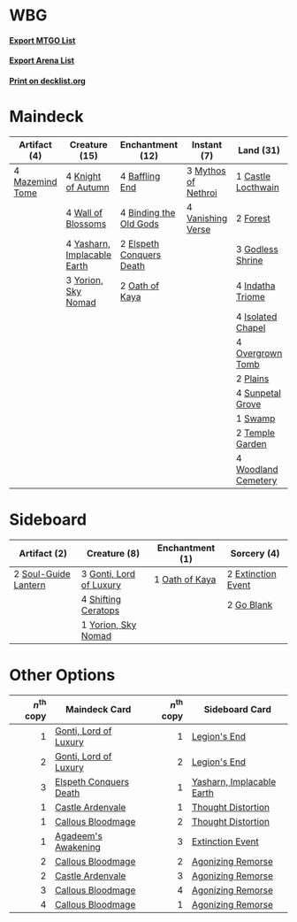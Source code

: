 # WBG

#### [Export MTGO List](../collection/WBG/WBG.txt)
#### [Export Arena List](../collection/WBG/WBG_arena.txt)
#### [Print on decklist.org](http://decklist.org/?deckmain=4%09Baffling%20End%0A4%09Binding%20the%20Old%20Gods%0A1%09Castle%20Locthwain%0A1%09Darkbore%20Pathway%0A2%09Elspeth%20Conquers%20Death%0A4%09Emeria's%20Call%0A2%09Forest%0A3%09Godless%20Shrine%0A4%09Indatha%20Triome%0A4%09Isolated%20Chapel%0A2%09Kaya,%20Orzhov%20Usurper%0A4%09Knight%20of%20Autumn%0A4%09Mazemind%20Tome%0A3%09Mythos%20of%20Nethroi%0A2%09Oath%20of%20Kaya%0A4%09Overgrown%20Tomb%0A2%09Plains%0A4%09Sunpetal%20Grove%0A1%09Swamp%0A2%09Temple%20Garden%0A4%09Thoughtseize%0A4%09Vanishing%20Verse%0A4%09Wall%20of%20Blossoms%0A4%09Woodland%20Cemetery%0A4%09Yasharn,%20Implacable%20Earth%0A3%09Yorion,%20Sky%20Nomad&deckside=2%09Extinction%20Event%0A2%09Go%20Blank%0A3%09Gonti,%20Lord%20of%20Luxury%0A1%09Oath%20of%20Kaya%0A4%09Shifting%20Ceratops%0A2%09Soul-Guide%20Lantern%0A1%09Yorion,%20Sky%20Nomad)
# Maindeck

|                                       Artifact (4)                                       |                                            Creature (15)                                             |                                         Enchantment (12)                                          |                                         Instant (7)                                          |                                          Land (31)                                           |                                        Planeswalker (2)                                         |                                       Sorcery (8)                                        |   Unknown (1)    |
|------------------------------------------------------------------------------------------|------------------------------------------------------------------------------------------------------|---------------------------------------------------------------------------------------------------|----------------------------------------------------------------------------------------------|----------------------------------------------------------------------------------------------|-------------------------------------------------------------------------------------------------|------------------------------------------------------------------------------------------|------------------|
|4 [Mazemind Tome](http://gatherer.wizards.com/Pages/Card/Details.aspx?multiverseid=485555)|4 [Knight of Autumn](http://gatherer.wizards.com/Pages/Card/Details.aspx?multiverseid=452933)         |4 [Baffling End](http://gatherer.wizards.com/Pages/Card/Details.aspx?multiverseid=439658)          |3 [Mythos of Nethroi](http://gatherer.wizards.com/Pages/Card/Details.aspx?multiverseid=479617)|1 [Castle Locthwain](http://gatherer.wizards.com/Pages/Card/Details.aspx?multiverseid=473203) |2 [Kaya, Orzhov Usurper](http://gatherer.wizards.com/Pages/Card/Details.aspx?multiverseid=460129)|4 [Emeria's Call](http://gatherer.wizards.com/Pages/Card/Details.aspx?multiverseid=491633)|1 Darkbore Pathway|
|                                                                                          |4 [Wall of Blossoms](http://gatherer.wizards.com/Pages/Card/Details.aspx?multiverseid=405447)         |4 [Binding the Old Gods](http://gatherer.wizards.com/Pages/Card/Details.aspx?multiverseid=503822)  |4 [Vanishing Verse](http://gatherer.wizards.com/Pages/Card/Details.aspx?multiverseid=513736)  |2 [Forest](http://gatherer.wizards.com/Pages/Card/Details.aspx?multiverseid=439860)           |                                                                                                 |4 [Thoughtseize](http://gatherer.wizards.com/Pages/Card/Details.aspx?multiverseid=438676) |                  |
|                                                                                          |4 [Yasharn, Implacable Earth](http://gatherer.wizards.com/Pages/Card/Details.aspx?multiverseid=491891)|2 [Elspeth Conquers Death](http://gatherer.wizards.com/Pages/Card/Details.aspx?multiverseid=476264)|                                                                                              |3 [Godless Shrine](http://gatherer.wizards.com/Pages/Card/Details.aspx?multiverseid=405099)   |                                                                                                 |                                                                                          |                  |
|                                                                                          |3 [Yorion, Sky Nomad](http://gatherer.wizards.com/Pages/Card/Details.aspx?multiverseid=479752)        |2 [Oath of Kaya](http://gatherer.wizards.com/Pages/Card/Details.aspx?multiverseid=461136)          |                                                                                              |4 [Indatha Triome](http://gatherer.wizards.com/Pages/Card/Details.aspx?multiverseid=479768)   |                                                                                                 |                                                                                          |                  |
|                                                                                          |                                                                                                      |                                                                                                   |                                                                                              |4 [Isolated Chapel](http://gatherer.wizards.com/Pages/Card/Details.aspx?multiverseid=443129)  |                                                                                                 |                                                                                          |                  |
|                                                                                          |                                                                                                      |                                                                                                   |                                                                                              |4 [Overgrown Tomb](http://gatherer.wizards.com/Pages/Card/Details.aspx?multiverseid=405103)   |                                                                                                 |                                                                                          |                  |
|                                                                                          |                                                                                                      |                                                                                                   |                                                                                              |2 [Plains](http://gatherer.wizards.com/Pages/Card/Details.aspx?multiverseid=439856)           |                                                                                                 |                                                                                          |                  |
|                                                                                          |                                                                                                      |                                                                                                   |                                                                                              |4 [Sunpetal Grove](http://gatherer.wizards.com/Pages/Card/Details.aspx?multiverseid=420946)   |                                                                                                 |                                                                                          |                  |
|                                                                                          |                                                                                                      |                                                                                                   |                                                                                              |1 [Swamp](http://gatherer.wizards.com/Pages/Card/Details.aspx?multiverseid=439858)            |                                                                                                 |                                                                                          |                  |
|                                                                                          |                                                                                                      |                                                                                                   |                                                                                              |2 [Temple Garden](http://gatherer.wizards.com/Pages/Card/Details.aspx?multiverseid=405112)    |                                                                                                 |                                                                                          |                  |
|                                                                                          |                                                                                                      |                                                                                                   |                                                                                              |4 [Woodland Cemetery](http://gatherer.wizards.com/Pages/Card/Details.aspx?multiverseid=443136)|                                                                                                 |                                                                                          |                  |


# Sideboard

|                                         Artifact (2)                                          |                                           Creature (8)                                           |                                     Enchantment (1)                                     |                                         Sorcery (4)                                         |
|-----------------------------------------------------------------------------------------------|--------------------------------------------------------------------------------------------------|-----------------------------------------------------------------------------------------|---------------------------------------------------------------------------------------------|
|2 [Soul-Guide Lantern](http://gatherer.wizards.com/Pages/Card/Details.aspx?multiverseid=476488)|3 [Gonti, Lord of Luxury](http://gatherer.wizards.com/Pages/Card/Details.aspx?multiverseid=417657)|1 [Oath of Kaya](http://gatherer.wizards.com/Pages/Card/Details.aspx?multiverseid=461136)|2 [Extinction Event](http://gatherer.wizards.com/Pages/Card/Details.aspx?multiverseid=479608)|
|                                                                                               |4 [Shifting Ceratops](http://gatherer.wizards.com/Pages/Card/Details.aspx?multiverseid=466948)    |                                                                                         |2 [Go Blank](http://gatherer.wizards.com/Pages/Card/Details.aspx?multiverseid=513549)        |
|                                                                                               |1 [Yorion, Sky Nomad](http://gatherer.wizards.com/Pages/Card/Details.aspx?multiverseid=479752)    |                                                                                         |                                                                                             |


# Other Options

|*n*<sup>th</sup> copy|                                          Maindeck Card                                          |*n*<sup>th</sup> copy|                                           Sideboard Card                                           |
|--------------------:|-------------------------------------------------------------------------------------------------|--------------------:|----------------------------------------------------------------------------------------------------|
|                    1|[Gonti, Lord of Luxury](http://gatherer.wizards.com/Pages/Card/Details.aspx?multiverseid=417657) |                    1|[Legion's End](http://gatherer.wizards.com/Pages/Card/Details.aspx?multiverseid=466860)             |
|                    2|[Gonti, Lord of Luxury](http://gatherer.wizards.com/Pages/Card/Details.aspx?multiverseid=417657) |                    2|[Legion's End](http://gatherer.wizards.com/Pages/Card/Details.aspx?multiverseid=466860)             |
|                    3|[Elspeth Conquers Death](http://gatherer.wizards.com/Pages/Card/Details.aspx?multiverseid=476264)|                    1|[Yasharn, Implacable Earth](http://gatherer.wizards.com/Pages/Card/Details.aspx?multiverseid=491891)|
|                    1|[Castle Ardenvale](http://gatherer.wizards.com/Pages/Card/Details.aspx?multiverseid=473200)      |                    1|[Thought Distortion](http://gatherer.wizards.com/Pages/Card/Details.aspx?multiverseid=466871)       |
|                    1|[Callous Bloodmage](http://gatherer.wizards.com/Pages/Card/Details.aspx?multiverseid=513543)     |                    2|[Thought Distortion](http://gatherer.wizards.com/Pages/Card/Details.aspx?multiverseid=466871)       |
|                    1|[Agadeem's Awakening](http://gatherer.wizards.com/Pages/Card/Details.aspx?multiverseid=491723)   |                    3|[Extinction Event](http://gatherer.wizards.com/Pages/Card/Details.aspx?multiverseid=479608)         |
|                    2|[Callous Bloodmage](http://gatherer.wizards.com/Pages/Card/Details.aspx?multiverseid=513543)     |                    2|[Agonizing Remorse](http://gatherer.wizards.com/Pages/Card/Details.aspx?multiverseid=476334)        |
|                    2|[Castle Ardenvale](http://gatherer.wizards.com/Pages/Card/Details.aspx?multiverseid=473200)      |                    3|[Agonizing Remorse](http://gatherer.wizards.com/Pages/Card/Details.aspx?multiverseid=476334)        |
|                    3|[Callous Bloodmage](http://gatherer.wizards.com/Pages/Card/Details.aspx?multiverseid=513543)     |                    4|[Agonizing Remorse](http://gatherer.wizards.com/Pages/Card/Details.aspx?multiverseid=476334)        |
|                    4|[Callous Bloodmage](http://gatherer.wizards.com/Pages/Card/Details.aspx?multiverseid=513543)     |                    1|[Agonizing Remorse](http://gatherer.wizards.com/Pages/Card/Details.aspx?multiverseid=476334)        |

